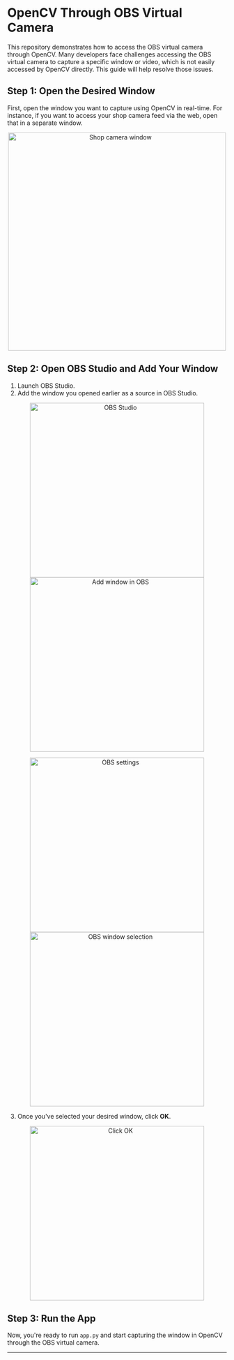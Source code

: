 

# OpenCV Through OBS Virtual Camera

This repository demonstrates how to access the OBS virtual camera through OpenCV. Many developers face challenges accessing the OBS virtual camera to capture a specific window or video, which is not easily accessed by OpenCV directly. This guide will help resolve those issues.

## Step 1: Open the Desired Window

First, open the window you want to capture using OpenCV in real-time. For instance, if you want to access your shop camera feed via the web, open that in a separate window.

<p align="center">
  <img src="https://github.com/user-attachments/assets/67218998-b9cf-4b84-b7dc-dbeb770f53e1" width="500" alt="Shop camera window">
</p>

## Step 2: Open OBS Studio and Add Your Window

1. Launch OBS Studio.
2. Add the window you opened earlier as a source in OBS Studio.

<p align="center">
  <img src="https://github.com/user-attachments/assets/3664591b-6235-4922-8fd3-dfe0c480bce7" width="400" alt="OBS Studio">
  <br>
  <img src="https://github.com/user-attachments/assets/820c4b21-5cce-440c-8600-c9fef191ab46" width="400" alt="Add window in OBS">
</p>

<p align="center">
  <img src="https://github.com/user-attachments/assets/95d0a5ae-3d96-4711-98fe-4ca4d6166892" width="400" alt="OBS settings"> 
  <br>
  <img src="https://github.com/user-attachments/assets/106750c6-c49c-4fa3-8156-f8ce9b30f30f" width="400" alt="OBS window selection">
</p>

3. Once you've selected your desired window, click **OK**.

<p align="center">
  <img src="https://github.com/user-attachments/assets/01f87247-a69e-46ed-97d7-6454900ef206" width="400" alt="Click OK">
</p>

## Step 3: Run the App

Now, you're ready to run `app.py` and start capturing the window in OpenCV through the OBS virtual camera.

---
